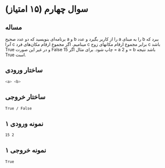 # سوال چهارم (۱۵ امتیاز)

## مساله

برنامه‌ای بنویسید که دو عدد صحیح a و b را از کاربر بگیرد و عدد a را به مبنای b ببرد که آنرا c مینامیم. اگر مجموع ارقام مکان‌های فرد c برابر مجموع ارقام مکانهای زوج c باشد True و در غیر این صورت False چاپ شود. برای مثال اگر 15 = a و 2 = b باشد نتیجه True است.

## ساختار ورودی

```sh
<a> <b>
```

## ساختار خروجی

```sh
True / False
```

## نمونه ورودی ۱

```sh
15 2
```

## نمونه خروجی ۱

```sh
True
```